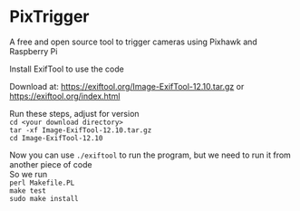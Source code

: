 # PixTrigger
A free and open source tool to trigger cameras using Pixhawk and Raspberry Pi

Install ExifTool to use the code

Download at: https://exiftool.org/Image-ExifTool-12.10.tar.gz
or
https://exiftool.org/index.html

Run these steps, adjust for version
<br>
`cd <your download directory>` <br>
`tar -xf Image-ExifTool-12.10.tar.gz` <br>
`cd Image-ExifTool-12.10` <br>

Now you can use `./exiftool` to run the program, but we need to run it from another piece of code <br>
So we run <br>
`perl Makefile.PL` <br>
`make test` <br>
`sudo make install`
